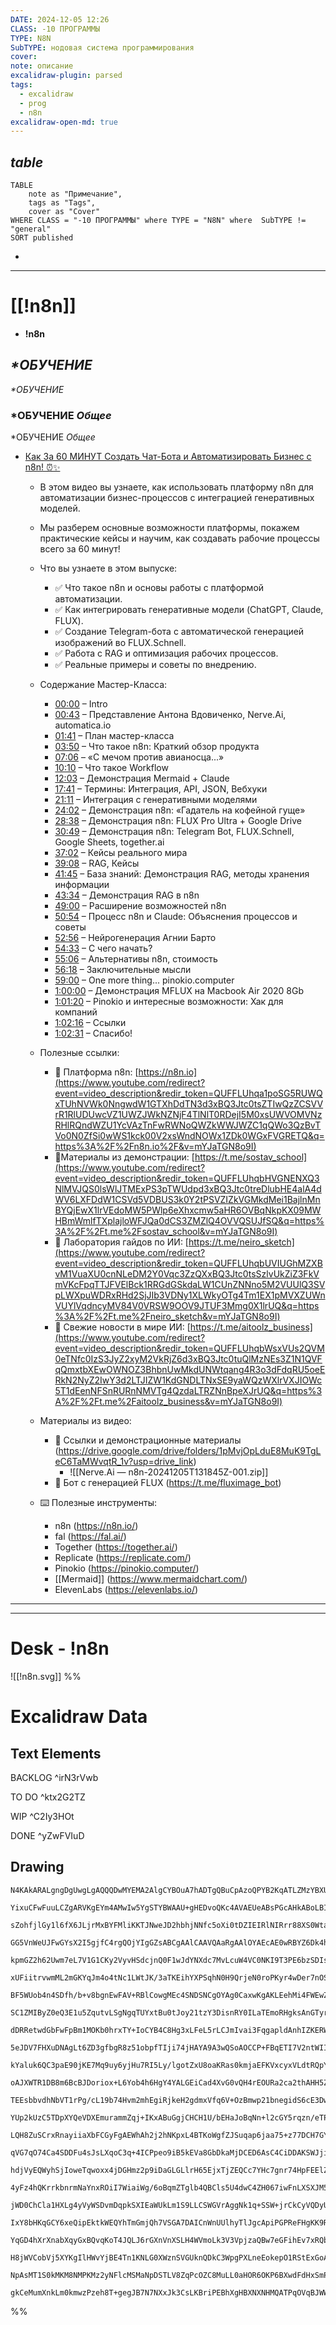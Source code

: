 ```yaml
---
DATE: 2024-12-05 12:26
CLASS: -10 ПРОГРАММЫ
TYPE: N8N
SubTYPE: нодовая система программирования
cover: 
note: описание
excalidraw-plugin: parsed
tags:
  - excalidraw
  - prog
  - n8n
excalidraw-open-md: true
---
```

## _table_
```dataview
TABLE
	note as "Примечание",
	tags as "Tags",
	cover as "Cover"
WHERE CLASS = "-10 ПРОГРАММЫ" where TYPE = "N8N" where  SubTYPE != "general" 
SORT published
```
- 
---
# [[!n8n]]
- **!n8n**
## *\*ОБУЧЕНИЕ*
*\*ОБУЧЕНИЕ*
### \*ОБУЧЕНИЕ *Общее*
\*ОБУЧЕНИЕ *Общее*
- [Как За 60 МИНУТ Создать Чат-Бота и Автоматизировать Бизнес с n8n! ⏰✨](https://youtu.be/mYJaTGN8o9I?si=cdvoV3SOhbxGl37B)
	- В этом видео вы узнаете, как использовать платформу n8n для автоматизации бизнес-процессов с интеграцией генеративных моделей. 
	- Мы разберем основные возможности платформы, покажем практические кейсы и научим, как создавать рабочие процессы всего за 60 минут! 

	- Что вы узнаете в этом выпуске: 
		- ✅ Что такое n8n и основы работы с платформой автоматизации. 
		- ✅ Как интегрировать генеративные модели (ChatGPT, Claude, FLUX). 
		- ✅ Создание Telegram-бота с автоматической генерацией изображений во FLUX.Schnell. 
		- ✅ Работа с RAG и оптимизация рабочих процессов. 
		- ✅ Реальные примеры и советы по внедрению. 

	- Содержание Мастер-Класса: 
		- [00:00](https://www.youtube.com/watch?v=mYJaTGN8o9I&t=0s) – Intro
		- [00:43](https://www.youtube.com/watch?v=mYJaTGN8o9I&t=43s) – Представление Антона Вдовиченко, Nerve.Ai, automatica.io 
		- [01:41](https://www.youtube.com/watch?v=mYJaTGN8o9I&t=101s) – План мастер-класса 
		- [03:50](https://www.youtube.com/watch?v=mYJaTGN8o9I&t=230s) – Что такое n8n: Краткий обзор продукта 
		- [07:06](https://www.youtube.com/watch?v=mYJaTGN8o9I&t=426s) – «С мечом против авианосца...» 
		- [10:10](https://www.youtube.com/watch?v=mYJaTGN8o9I&t=610s) – Что такое Workflow 
		- [12:03](https://www.youtube.com/watch?v=mYJaTGN8o9I&t=723s) – Демонстрация Mermaid + Claude 
		- [17:41](https://www.youtube.com/watch?v=mYJaTGN8o9I&t=1061s) – Термины: Интеграция, API, JSON, Вебхуки 
		- [21:11](https://www.youtube.com/watch?v=mYJaTGN8o9I&t=1271s) – Интеграция с генеративными моделями 
		- [24:02](https://www.youtube.com/watch?v=mYJaTGN8o9I&t=1442s) – Демонстрация n8n: «Гадатель на кофейной гуще» 
		- [28:38](https://www.youtube.com/watch?v=mYJaTGN8o9I&t=1718s) – Демонстрация n8n: FLUX Pro Ultra + Google Drive 
		- [30:49](https://www.youtube.com/watch?v=mYJaTGN8o9I&t=1849s) – Демонстрация n8n: Telegram Bot, FLUX.Schnell, Google Sheets, together.ai 
		- [37:02](https://www.youtube.com/watch?v=mYJaTGN8o9I&t=2222s) – Кейсы реального мира 
		- [39:08](https://www.youtube.com/watch?v=mYJaTGN8o9I&t=2348s) – RAG, Кейсы 
		- [41:45](https://www.youtube.com/watch?v=mYJaTGN8o9I&t=2505s) – База знаний: Демонстрация RAG, методы хранения информации 
		- [43:34](https://www.youtube.com/watch?v=mYJaTGN8o9I&t=2614s) – Демонстрация RAG в n8n 
		- [49:00](https://www.youtube.com/watch?v=mYJaTGN8o9I&t=2940s) – Расширение возможностей n8n 
		- [50:54](https://www.youtube.com/watch?v=mYJaTGN8o9I&t=3054s) – Процесс n8n и Claude: Объяснения процессов и советы 
		- [52:56](https://www.youtube.com/watch?v=mYJaTGN8o9I&t=3176s) – Нейрогенерация Агнии Барто 
		- [54:33](https://www.youtube.com/watch?v=mYJaTGN8o9I&t=3273s) – С чего начать? 
		- [55:06](https://www.youtube.com/watch?v=mYJaTGN8o9I&t=3306s) – Альтернативы n8n, стоимость 
		- [56:18](https://www.youtube.com/watch?v=mYJaTGN8o9I&t=3378s) – Заключительные мысли 
		- [59:00](https://www.youtube.com/watch?v=mYJaTGN8o9I&t=3540s) – One more thing... pinokio.computer 
		- [1:00:00](https://www.youtube.com/watch?v=mYJaTGN8o9I&t=3600s) – Демонстрация MFLUX на Macbook Air 2020 8Gb 
		- [1:01:20](https://www.youtube.com/watch?v=mYJaTGN8o9I&t=3680s) – Pinokio и интересные возможности: Хак для компаний 
		- [1:02:16](https://www.youtube.com/watch?v=mYJaTGN8o9I&t=3736s) – Ссылки 
		- [1:02:31](https://www.youtube.com/watch?v=mYJaTGN8o9I&t=3751s) – Спасибо! 

	- Полезные ссылки: 
		- 📍 Платформа n8n: [https://n8n.io](https://www.youtube.com/redirect?event=video_description&redir_token=QUFFLUhqa1poSG5RUWQxTUhNVWk0NngwdW1GTXhDdTN3d3xBQ3Jtc0tsZTIwQzZCSVVrR1RlUDUwcVZ1UWZJWkNZNjF4TlNlT0RDejI5M0xsUWVOMVNzRHlRQndWZU1YcVAzTnFwRWNoQWZkWWJWZC1qQWo3QzBvTVo0N0ZfSi0wWS1kck00V2xsWndNOWx1ZDk0WGxFVGRETQ&q=https%3A%2F%2Fn8n.io%2F&v=mYJaTGN8o9I) 
		- 📍Материалы из демонстрации: [https://t.me/sostav_school](https://www.youtube.com/redirect?event=video_description&redir_token=QUFFLUhqbHVGNENXQ3NlMVJQS0lsWlJTMExPS3pTWUdpd3xBQ3Jtc0treDlubHE4alA4dWV6LXFDdW1CSVd5VDBUS3k0Y2tPSVZIZkVGMkdMei1BajlnMnBYQjEwX1lrVEdoMW5PWlp6eXhxcmw5aHR6OVBqNkpKX09MWHBmWmlfTXplajloWFJQa0dCS3ZMZlQ4OVVQSUJfSQ&q=https%3A%2F%2Ft.me%2Fsostav_school&v=mYJaTGN8o9I) 
		- 📍 Лаборатория гайдов по ИИ: [https://t.me/neiro_sketch](https://www.youtube.com/redirect?event=video_description&redir_token=QUFFLUhqbUVIUGhMZXBvM1VuaXU0cnNLeDM2Y0Vqc3ZzQXxBQ3Jtc0tsSzlvUkZiZ3FkVmVKcFpqTTJFVElBck1RRGdGSkdaLW1CUnZNNno5M2VUUlQ3SVpLWXpuWDRxRHd2SjJIb3VDNy1XLWkyOTg4Tm1EX1pMVXZUWnVUYlVqdncyMV84V0VRSW9OOV9JTUF3Mmg0X1lrUQ&q=https%3A%2F%2Ft.me%2Fneiro_sketch&v=mYJaTGN8o9I) 
		- 📍 Свежие новости в мире ИИ: [https://t.me/aitoolz_business](https://www.youtube.com/redirect?event=video_description&redir_token=QUFFLUhqbWsxVUs2QVM0eTNfc0IzS3JyZ2xyM2VkRjZ6d3xBQ3Jtc0tuQlMzNEs3Z1N1QVFqQmxtbXEwOWNOZ3BhbnUwMkdUNWtqang4R3o3dFdqRU5oeERkN2NyZ2IwY3d2LTJIZW1KdGNDLTNxSE9yaWQzWXlrVXJIOWc5T1dEenNFSnRURnNMVTg4QzdaLTRZNnBpeXJrUQ&q=https%3A%2F%2Ft.me%2Faitoolz_business&v=mYJaTGN8o9I) 

	- Материалы из видео:  
		- 📂 Ссылки и демонстрационные материалы (https://drive.google.com/drive/folders/1pMvjOpLduE8MuK9TgLeC6TaMWvqtR_1v?usp=drive_link)
			- ![[Nerve.Ai — n8n-20241205T131845Z-001.zip]]
		- 🧠 Бот с генерацией FLUX (https://t.me/fluximage_bot)
		
	- ⌨️ Полезные инструменты:  
		- n8n (https://n8n.io/)
		- fal (https://fal.ai/)
		- Together (https://together.ai/)
		- Replicate (https://replicate.com/)
		- Pinokio (https://pinokio.computer/)
		- [[Mermaid]] (https://www.mermaidchart.com/)
		- ElevenLabs (https://elevenlabs.io/)

---


---
# Desk - !n8n

![[!n8n.svg]]
%%
# Excalidraw Data
## Text Elements
BACKLOG ^irN3rVwb

TO DO ^ktx2G2TZ

WIP ^C2Iy3HOt

DONE ^yZwFVIuD

## Drawing
```compressed-json
N4KAkARALgngDgUwgLgAQQQDwMYEMA2AlgCYBOuA7hADTgQBuCpAzoQPYB2KqATLZMzYBXUtiRoIACyhQ4zZAHoFAc0JRJQgEYA6bGwC2CgF7N6hbEcK4OCtptbErHALRY8RMpWdx8Q1TdIEfARcZgRmBShcZQUebTiATho6IIR9BA4oZm4AbXAwUDAi6HhxdEDsKI5lYOSiyEYWdi40Hh4ABn5ixtZOADlOMW4ARh4E9oAOdvaAFgB2AGYuyEIO

YixuCFwFuuLCZgARVKgEYm4AMwIw5YgSTYBWAAU+gHEDvoQKc4AVAEUeABsPGcAHkABoLBITOa7SDnQj4fAAZVgtQkgg8sIgzCgpDYAGsEAB1EjqbgzG44vGElEwNHoYhsGSnLF4vySDjhbJoTr5SBsOC4bBqGAjaY3aw1Mq8+oQTDcZwLGYLAHaCZKngTe7tBJzZV8PkQUVoZzDFXaOYTYbDWYLe4ze4ApVzSm4gkIADCbHwbFImwAxGJiDNiLg

sZohfjlGy1l6fX6JLjrMxBYFMliKKTJNweJD2hbhjNNfc5oXi0tDZIEIRlNIRrr88XS0WtaWFhNKQgWWhRgDC+2AfcbtHhHAAJLEbmoHIAXRu53I6Qn3A4QkRNxjxE5zCnhVlsEQ3AWfIAvjdNMI1gBRYLpTJT2c3IRwUMnM49uY8YYAuYA5VQ3MbiIDh8RXNd8CAthsEJd9UEufAwnyM98j3SADzKCAKiqKUsR6ZojwSCtZTw/pBjKa08wBBJrW

GG5VnWeUJFwGYsX2I5gjfC4rgQOjYIgGZsABCgAAlCAAVQAaRgAAlOYAEcAE0wRBYZ6Dk4hhhhecEWRVEMIxO5XWpYks3JIz3VpelsW9QzDTZWttynGVigFIURW4bUJWqelnMgRjUEVGZv20EsJj/e5NOGACO0NY1UBteJ2jtFUxg6BYOh4F1DSpd0419AMECSs1hnDSMRyEWNvXyiR/XOOr6ozUy0AiuZtAWdqOs69qh0rataygEZFlVaEAR/aY

kpmGZ2h62Uwm7eL7V1G1CKy2VyvHSdcjnQ0F1wJdYNXdc7MvLcuW4VC0NKI9T3PE6bzSDIsi2p8X1wTiPy/H8/0hCZAMNYDQLQQ6IP+qCYK4hCECQrpUJKQ9EywAabhIlpUB/ZGmF6DgBg4IYeyhUZNPa1a9jWDYmPuVjDmOeb4OuQ07gkQhSD6BZSAANQoTQsXhRFLP0myznMwkSWIMk0ApbK3RpPTNlDZgqyF472Uc7hfIgVzhVgMV1clHybn8

xUFiitrvwmML2mGKYqJm4o4tNc1LWtJK/3aTKEihYXPSqhN0H9QrjeN0roPKyr4wDer7nOSmbkzMXszQY2ZjVHUrUm+5jZ4W3ICrGs6zQX6LTmYuS9L38iOKObYMLaa/11L9hzZDaH222Vdv2sCjtlTdVaB8Dboq4h7rvJ60EfQ1n1febNM+39/1+ivIABzuQdlH1oNp7j504KAkUIIwylG+I2hP0+2lonad4AMT2hE4ov/dEc2AAhABBD0JIAGR

BF5WUob4n4SDfh/b+v8bgnEwFAV+RBlCowgMEc4SNDSNCgOYAg0CaxwKgAKLEehMi4FWEwZcfcu4uVIDWVYBAAGQJfu/L+P8sS4CENg6S4R95lFxEIHi/1CHCT6vneK8R7jQxQoadCmwsJ6yQBjJonByTtRkVjHGeN4oOkysXBIyo6Jk38lsAEVN2IIHenBLeDM+LDGfgALUsfoXw5x8Q330I8fQIIjiSGVEIHmOl+abAMkrWa0sTLxzMlLYyPj0

SC1ZMIByZ0eQ3E1u5ZqutvLSgNgqTUYxtBu0tJoy21tzY3DisnRY0ILaTEmoRHgksAnGTyr7CA/ooqlmwDwYOUZNx1IKnMaOdVGrBOappNqXVhnZykPwgaH5zQjTGtMJUU1RlVxGBFKpaVi6N1HBOFu85FwIGIagYGG4Tq91QBdOGZRjz1GQrKC8g9h6PS2RPV6xiZ7fjnj9P6a9ViA32f3UGG9YJ0yhkUK5BQxFXQRjQxR+EeyTChaRXGZQEiDk

dDRRetwdGbFwFpBm1MOKb0hrxTY+IoCYB4C8Hg3xLFeL5rLCJmIvai3FqgapldAnhIZKERWUSVaxNQOrBJ2sYXJJwnEw0htMrWm0PMIseowpBXuKM+2ZpVROxtJqGYExdTKhZQIQJnSapNOGC0tpodiD6r9pHaOfSmW5mTsMDO4xLYzD/BMZUMVZS536twQuZdfXl07PNEsgJlRrMNOtTZz0do7L2Qc5WaxjmxuuXdW89zI2yknm9aen5XnfQAmi

5eJDV7FHXuDNAgLt6ZD3gfbgR8z51obpfTIji74jHAYA9A3wQSoAOCCP+FBqETI7V2ntWIIFQJgXAhBSDiJMFQe4DBsDNjYLgLgneBDOSkBjb82UvoKEcCoe2iAnbu29olMwtgrDWDVrQJw7hnzOR8LzoO4YQiRFFFhuIiQkiUm4UxtC5lGc4XYzIoNIE0IFjtDmAkbRDFMUTAMTTAFpjZSM3QGCDgYJiCYDEt8dmQh6BjjHAcD0CAFiWIAFLOAU

kYaluk6QC3paE90jKE7Mq9uy6yjHu7RI5Ly/lgotZxU8oaKRas0kmjaEFKVxcyxVLdtRQpYp4h6kdO1X60JZi6i9uahpPBzgJAQJNE1HSfYBk0HpngmhuaxyaqgFqQzhmdVGZ6gRRNhq/hmRNeZAbYJFjVZbBta0m4RrHq3Yo7ddkHW3cUHuvLTmftQBc4FA9rwpvvGm4oGbnnZq+vPD5xavkr0gv8iGiFkuiP3OC9AY7f2yNRmaHVDA/3wpUd+d

oAJXWTR1DB8m6BcBJDoriox+L6Yob4h6HgY4YALGEiCad4XvG0vQH4rEOURa2ca2thAHH5ZcsOTyncYnDQCvvuKETP7RWynFdNCY2goTFztJMJ0obZRKsdlaG0SoATTC1FopjhIdP+j0wZoz54yomfDjVS1MdDRxyZaMBI8Q+wtnVBByD7rigucHT6v1pcnQ+cGjMSpcx7SjPDZtUL2y9qRaK3G06h3C0paHml0e04wuQCy1m2euaF5AUK4zv5pa

TEEsbbvdhNbVT1rPg/cL19b74Hvm2mhEgiRjkeH2gdmxVfq6V+OzBmwp21bnegidS6cE3DwVEQhm6oukP5OQ/wB7lfoG14w89l7xc3tIFwvnD7xkjFfeV99YL4blAQJUUTQHyTQiA8o8iM92vqhJz13RuBX4IbxUhkXY3NgACtP7swUlAcjyhP7CQAPqv2wGCJSYJy9ElIJ/AAsrRjjK2GUbfY0tzjtluMHacvEgTiS7PCv1mKhU34M53cBO2BIJ

YUp2kUzC5TDpXYQeVDXEmurammZqj+IKxABuGgjCHCH1U/bEHaJoBqNn+l2cGY5rqzn/eTPc6NOY405nTQJz2dqROEjuxork4PJtzRq25FqQCxYM4nJ8iXSh5JZgAgqQA3KpYPTpaU6PJTzVw5ZvJ5q+7fKJrFpgwjZAqIEwwh4YQ1ZR4fSx4gY9gOj3ALztajL0S9ZbDPwZ7DZZ6jZ7B8QwCWIUBXzsxjhCAHCt7d7t7/ZBJMqbZsrd67Ysj7Yx

LQH8ZuSCrxRnayiiaXbFCGyFgAEWhAh2j2hNKpxL4BTKoWgfZJSuqap6jaa75+z77DCH7GYnSA7Q7WqsZWytTTD3DBoZJtCDgAg3BY7epxC4545oqLKtBfihQqgy6QDAEZZwhgG0597xq8qEHIHJpoGs7jzppPJc45p5b5r84/J27wLEHcF3qy6Vqe5oyS5S4nyJEQDnBy76Ato9i66bA9p9BXga6Hp9EDG64LqToICIJG5oL4BjFm4roW5rrW5b

qVG7qO74Ca4SDDFu4sJsLXqoC3q+4ICPpeo9iB5kEVa8GbDkaMjDCED6AsC4CiDDAKSWJjiSCaCWJN6aAKSjpVaYTh7YS1DiYBQaqSrzDNiSZuyarmHFLtiWj3AeyIlQgKaw62bfbqxhEfhFhSqjCTQY6QDaF8oOGQ5+wBzFRuGDweF1RRww5tyLb0a+KRId536yFhLyGcqKHKzKED7HZD7qE2jqzJEYGgHU7LEQHoqwZMTkbcqZHQHxZVYIFIHY

hdjVyEQWyhSjIoweTqwoxx4jDGHmz2p9iDaGLGLlrH65EjxTjZEQCc7YHc7gnr74HpFEElZlrcRvqgqVah4YD6CaCnChiaBAnILNaozpSamhl6n4x6jjCjCLAp6YpXycHGIHFmKbDCT3DSQZwHDDD4DiEMl0q96srGQsYhI1IWTskKycl97clHY7p8mnaj6pLj4mgKo6hCJE4dB5LtaDjmFtC3ZTAZxmiWi/SETOrEnn4NJklBxg6n7uGOENKeG3

4yFz4hQKrrkbnrmNaYnxROiI7WiaiWg/6oBqmZTglb4QBCls5U4dwC4ZH067iwFnLXSXJM53LoHXmYGZr2klFTBljOkSA5A5BZyoCACEIIAAwggAnCCABCIKgAAIRjh9DxRgXQXgWAAsIIABwggA8iBA73BgVQWwUIV9DDAoXoXYUzgzhYglokEW5CA4gGAHBvRhhoCnL6DECPB4hyDnSwEc5hAgj2AkBOBHCXBris7mn1DFAn7tInRN5vTYCSAe

jWD0ChCla1HXLg4yVyWSDvmDqpkSXIEaWUkLm1S9LLCSWGVrAggNk1q+SSW+jrCkCyVQDyU6XcB6USUQAXikAOVUnnCwh2XeVMBWVqFxS2VwgIgZDU7sz7CEBBllCAqwEng3TZTuBlB5ASWJFgDDB8gziekfp/Hfo4TUEj60EIoESZRxGZQJlMRgI4qmnzTuUrB8RsjCSWJGAHCPBN7MBV657kafzEDfD4CkDOAsTaQ0oFnLZMlSGlmtBd4TU97+

IxY8bHKqGCY6xeQipEktkWEQYhTmGmjQh7VSGA7DAICnWnUUlhyTlJgcApiPGPReFHgKK9RPo5i/jHlGmjAZTQZhrBYU6fkim3kVHilQGPkeUJaKlvks4gGZZFE/m5ZAjjA/X3oEHRZLzVGqV5UUESIAmR4hl1b6mlWtYnyjSaqBakySl9bCTJkNXe5qW3B8SWIcDCR9AwAIBN7KAvAIDdJGDCQgQgifzOAcAej5lWSSHlnrZ34GgS3bYSFTU1m8

YqGD4hXrXnabXqyGxBQvqKoT4JQLJ6rGXnVnXSLH4WVmoLk3V3VpjzaQBw7eGFihEv7xRQbHkQYZRRTPVBYbL/UFHhZpF3lLWDzHLynwHJVJq3LQ0pG2lw2DQOmI3dY8IgQuno1unC5lbnHB7ekYSOB7ScCLUNChn1itG6l0ELTqgjSQbVV9Zjg02wSNUM2bAvD9XzDDVggAicgIAvAgj0DEDnDtCYDDDZhjV0Zi3y3FnMa2bS3j0yzzXi2B21k6

H8jWVCobVj5XYKgIlHWvYjBE4Tn1KNLG0XWznSVGUknQDkC3WpgPXLneEokepO1RStExGoAf5Io6jv7rLPghYA1+2ingH7aylg1Z05hh12UR15Ew0c4x0fQlHx3I0FZJ0B0p1C4JXArgCtxbBwBwAoiZrcXFDqAPQG6vVdAMCECfDPxm2+U375AQDYAiDW1jgnD6Aog75n0H1G27C0P0OPSMNpAUNzmn3XUX1W3X00N0OkAMNMNXz0mj1caQDiOS

NpAsMT1S0kMKM8NMPKMz2yNFlcMSMaNpDSTLV8ZqPcOZC8MuLL0aHOR6OKP6BXwdFdHxSmP6PmNSM7xVplAdAuN2MDqzESCG4+MGPMNRCkBQISNsAUBVi4D/1iNmNQAWNXhrCvwRNRMhB8SPF4hUAkPMDYB4iIhggeQLCWhqgdBk1yaajwPYh5Pej4A/GtB6gvpLSMHTQOg2EkwQBGBsAGB4PdAEBcJqzaACnjQjOjNuyem2PBNGNB28qYQnScPR

gkCeMumXnkLm0kmwzPzeh8T+gegJB7N7NXxJk3CsLKBriPEBhXgHBXNXNHMQATPqOVqBJWWoKcDWnRYQBwCBBmDCDMAvBrPLMB1tE7KsJkzkLVC9OQCRVxV1100W5EArpe4+6Gj7rpBuVwvHbMLAQcJ00TN2C54AnMBIj7pwBN5sDrBJO4AwvotcLgBXJtERW7hJUnhAA===
```
%%